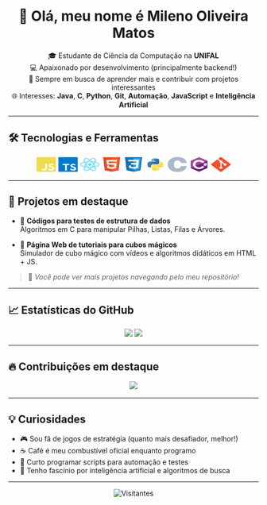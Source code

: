 <h1 align="center">👋 Olá, meu nome é Mileno Oliveira Matos</h1>

<p align="center">
🎓 Estudante de Ciência da Computação na <strong>UNIFAL</strong>  
<br>💻 Apaixonado por desenvolvimento (principalmente backend!)  
<br>🚀 Sempre em busca de aprender mais e contribuir com projetos interessantes  
<br>🌐 Interesses: <strong>Java</strong>, <strong>C</strong>, <strong>Python</strong>, <strong>Git</strong>, <strong>Automação</strong>, <strong>JavaScript</strong> e <strong>Inteligência Artificial</strong>
</p>

---

## 🛠️ Tecnologias e Ferramentas

<div align="center">
  <img alt="JavaScript" height="30" width="40" src="https://raw.githubusercontent.com/devicons/devicon/master/icons/javascript/javascript-plain.svg">
  <img alt="TypeScript" height="30" width="40" src="https://raw.githubusercontent.com/devicons/devicon/master/icons/typescript/typescript-plain.svg">
  <img alt="React" height="30" width="40" src="https://raw.githubusercontent.com/devicons/devicon/master/icons/react/react-original.svg">
  <img alt="HTML" height="30" width="40" src="https://raw.githubusercontent.com/devicons/devicon/master/icons/html5/html5-original.svg">
  <img alt="CSS" height="30" width="40" src="https://raw.githubusercontent.com/devicons/devicon/master/icons/css3/css3-original.svg">
  <img alt="Python" height="30" width="40" src="https://raw.githubusercontent.com/devicons/devicon/master/icons/python/python-original.svg">
  <img alt="C" height="30" width="40" src="https://raw.githubusercontent.com/devicons/devicon/master/icons/c/c-original.svg">
  <img alt="CSharp" height="30" width="40" src="https://raw.githubusercontent.com/devicons/devicon/master/icons/csharp/csharp-original.svg">
  <img alt="Git" height="30" width="40" src="https://raw.githubusercontent.com/devicons/devicon/master/icons/git/git-original.svg">
</div>

---

## 🌟 Projetos em destaque

- 🔧 **Códigos para testes de estrutura de dados**  
  Algoritmos em C para manipular Pilhas, Listas, Filas e Árvores.

- 🧩 **Página Web de tutoriais para cubos mágicos**  
  Simulador de cubo mágico com vídeos e algoritmos didáticos em HTML + JS.

> 🔗 *Você pode ver mais projetos navegando pelo meu repositório!*

---

## 📈 Estatísticas do GitHub

<div align="center">
  <img height="180em" src="https://github-readme-stats.vercel.app/api?username=MilenoMatos&show_icons=true&theme=tokyonight&include_all_commits=true&count_private=true"/>
  <img height="180em" src="https://github-readme-stats.vercel.app/api/top-langs/?username=MilenoMatos&layout=compact&langs_count=15&theme=tokyonight"/>
</div>

---

## 🔥 Contribuições em destaque

<div align="center">
  <img src="https://github-readme-streak-stats.herokuapp.com/?user=MilenoMatos&theme=tokyonight"/>
</div>

---

## 💡 Curiosidades

- 🎮 Sou fã de jogos de estratégia (quanto mais desafiador, melhor!)
- ☕ Café é meu combustível oficial enquanto programo
- 🐍 Curto programar scripts para automação e testes
- 🧪 Tenho fascínio por inteligência artificial e algoritmos de busca

---

<p align="center">
  <img src="https://komarev.com/ghpvc/?username=MilenoMatos&label=Visitantes&color=blue&style=flat" alt="Visitantes">
</p>

